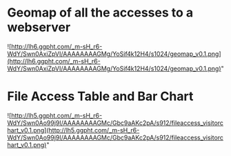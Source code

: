 # Geomap of all the accesses to a webserver #
![http://lh6.ggpht.com/_m-sH_r6-WdY/Swn0AxiZpVI/AAAAAAAAGMg/YoSif4k12H4/s1024/geomap_v0.1.png](http://lh6.ggpht.com/_m-sH_r6-WdY/Swn0AxiZpVI/AAAAAAAAGMg/YoSif4k12H4/s1024/geomap_v0.1.png)"

# File Access Table and Bar Chart #
![http://lh5.ggpht.com/_m-sH_r6-WdY/Swn0Ao99j9I/AAAAAAAAGMc/Gbc9aAKc2pA/s912/fileaccess_visitorchart_v0.1.png](http://lh5.ggpht.com/_m-sH_r6-WdY/Swn0Ao99j9I/AAAAAAAAGMc/Gbc9aAKc2pA/s912/fileaccess_visitorchart_v0.1.png)"